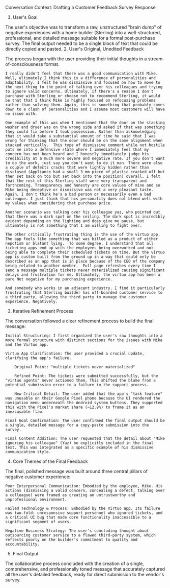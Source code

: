 Conversation Context: Drafting a Customer Feedback Survey Response
1. User's Goal

The user's objective was to transform a raw, unstructured "brain dump" of negative experiences with a home builder (Sterling) into a well-structured, professional, and detailed message suitable for a formal post-purchase survey. The final output needed to be a single block of text that could be directly copied and pasted.
2. User's Original, Unedited Feedback

The process began with the user providing their initial thoughts in a stream-of-consciousness format.

    I really didn't feel that there was a good communication with Mike. Well, ultimately I think this is a difference of personalities and adaptability. I felt he was dismissive and focused on how to move to the next thing to the point of talking over his colleagues and trying to ignore valid concerns. Ultimately, if there's a reason I don't purchase with Sterling or choose not to recommend Sterling, it would be that that I think Mike is highly focused on refocusing problems rather than solving them. Again, this is something that probably comes down to a clash of personalities and I assume most customers will have no issue with.

    One example of this was when I mentioned that the door on the stacking washer and dryer was on the wrong side and asked if that was something they could fix before I took possession. Rather than acknowledging that it would take a substantial amount of time he said that I was wrong for thinking that the door should be on the same alignment when stacked vertically.  This type of dismissive comment while not hostile puts me into a defensive state where I immediately feel that my concern has not been heard and I honestly immediately judge his credibility at a much more severe and negative rate. If you don't want to do the work, just say you don't want to do it man. There were also a couple of defects cracks that were lightly hidden rather than disclosed (Appliance had a small 3 mm piece of plastic cracked off but then set back on top but set back into the position) overall, I felt that the rest of this Sterling staff were very transparent and forthcoming. Transparency and honesty are core values of mine and so Mike being deceptive or dismissive was not a very pleasant taste.  Again, I don't think he's a bad person or necessarily even a bad colleague. I just think that his personality does not blend well with my values when considering that purchase price.

    Another scenario was talking over his colleague yaz, who pointed out that there was a dark spot on the ceiling. The dark spot is incredibly evident depending on the lighting and does give me pause, but ultimately is not something that I am willing to fight over.

    The other critically frustrating thing is the use of the virtuo app. The app feels like something that was billed as a product of either nepotism or blatant lying.  To some degree, I understand that all ticketing apps end up with the employees being overworked and not being able to complete their scheduled tickets on time. But the virtuo app is custom built from the ground up in a way that could only be described as an app that is in place because of the CEO of the company being related to another member.  Full page refreshes every time I send a message multiple tickets never materialized causing significant delays and frustration for me. Ultimately, the virtuo app has been a pure Net negative for my purchasing experience.

    And somebody who works in an adjacent industry. I find it particularly frustrating that Sterling builder has off-boarded customer service to a third party, allowing the third party to manage the customer experience. Negatively.

3. Iterative Refinement Process

The conversation followed a clear refinement process to build the final message:

    Initial Structuring: I first organized the user's raw thoughts into a more formal structure with distinct sections for the issues with Mike and the Virtuo app.

    Virtuo App Clarification: The user provided a crucial update, clarifying the app's failure.

        Original Point: "multiple tickets never materialized"

        Refined Point: The tickets were submitted successfully, but the "virtuo agents" never actioned them. This shifted the blame from a potential submission error to a failure in the support process.

        New Critical Detail: The user added that the app's "task feature" was unusable on their Google Pixel phone because the UI rendered the navigation menu underneath the Android system buttons. They supported this with the Pixel's market share (~12.9%) to frame it as an inexcusable flaw.

    Final Goal Confirmation: The user confirmed the final output should be a single, detailed message for a copy-paste submission into the survey.

    Final Content Addition: The user requested that the detail about "Mike ignoring his colleague" (Yaz) be explicitly included in the final text. This was integrated as a specific example of his dismissive communication style.

4. Core Themes of the Final Feedback

The final, polished message was built around three central pillars of negative customer experience:

    Poor Interpersonal Communication: Embodied by the employee, Mike. His actions (dismissing a valid concern, concealing a defect, talking over a colleague) were framed as creating an untrustworthy and unprofessional environment.

    Failed Technology & Process: Embodied by the Virtuo app. Its failure was two-fold: unresponsive support personnel who ignored tickets, and a critical UI bug that made core functionality inaccessible to a significant segment of users.

    Negative Business Strategy: The user's concluding thought about outsourcing customer service to a flawed third-party system, which reflects poorly on the builder's commitment to quality and accountability.

5. Final Output

The collaborative process concluded with the creation of a single, comprehensive, and professionally toned message that accurately captured all the user's detailed feedback, ready for direct submission to the vendor's survey.

